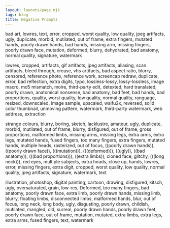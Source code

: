 ```yaml
---
layout: layouts/page.njk
tags: blog
title: Negative Prompts
---
```


bad art, lowres, text, error, cropped, worst quality, low quality, jpeg artifacts, ugly, duplicate, morbid, mutilated, out of frame, extra fingers, mutated hands, poorly drawn hands, bad hands, missing arm, missing fingers, poorly drawn face, mutation, deformed, blurry, dehydrated, bad anatomy, normal quality, signature, watermark

lowres, cropped, artifacts, gif artifacts, jpeg artifacts, aliasing, scan artifacts, bleed through, crease, vhs artifacts, bad aspect ratio, blurry, censored, reference photo, reference work, screencap redraw, duplicate, error, bad reflection, extra digits, typo, lossless-lossy, lossy-lossless, image macro, md5 mismatch, moire, third-party edit, detexted, hard translated, poorly drawn, anatomical nonsense, bad anatomy, bad feet, bad hands, bad proportions, quality, worst quality, low quality, normal quality, ranguage, resized, downscaled, image sample, upscaled, waifu2x, reversed, solid color thumbnail, unmoving pattern, watermark, third-party watermark, web address, extraction

strange colours, blurry, boring, sketch, lacklustre, amateur, ugly, duplicate, morbid, mutilated, out of frame, blurry, disfigured, out of frame, gross proportions, malformed limbs, missing arms, missing legs, extra arms, extra legs, mutated hands, fused fingers, too many fingers, extra fingers, mutated hands, multiple heads, rasterized, out of focus, ((poorly drawn hands)), ((poorly drawn face)), (((mutation))), (((deformed))), ((ugly)), ((bad anatomy)), (((bad proportions))), ((extra limbs)), cloned face, glitchy, (((long neck))), red eyes, multiple subjects, extra heads, close up, hands, lowres, error, missing fingers, extra digit, cropped, worst quality, low quality, normal quality, jpeg artifacts, signature, watermark, text

illustration, photoshop, digital painting, cartoon, drawing, disfigured, kitsch, ugly, oversaturated, grain, low-res, Deformed, too many fingers, bad anatomy, poorly drawn face, extra limb, poorly drawn hands, missing limb, blurry, floating limbs, disconnected limbs, malformed hands, blur, out of focus, long neck, long body, ugly, disgusting, poorly drawn, childish, mutilated, mangled, old, surreal, poorly drawn hands, poorly drawn feet, poorly drawn face, out of frame, mutation, mutated, extra limbs, extra legs, extra arms, fused fingers, text, watermark
